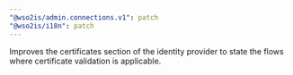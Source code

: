 ```yaml
---
"@wso2is/admin.connections.v1": patch
"@wso2is/i18n": patch
---
```


Improves the certificates section of the identity provider to state the flows where certificate validation is applicable.
